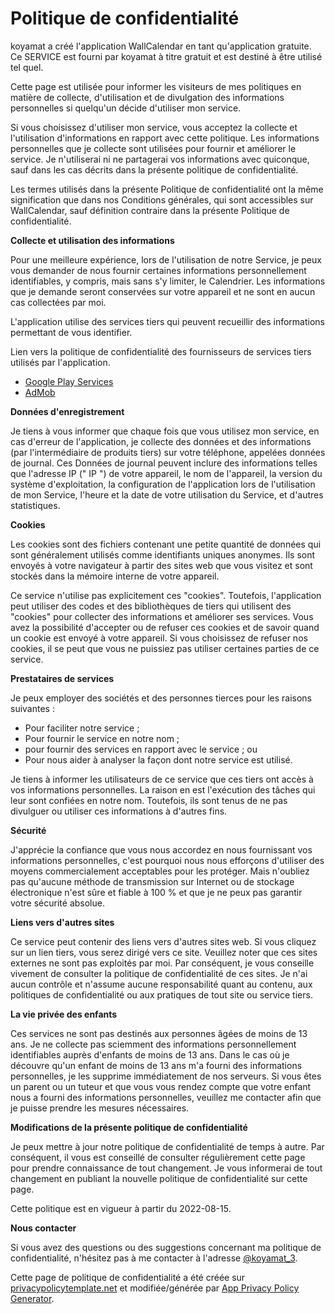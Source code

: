 # Politique de confidentialité

koyamat a créé l'application WallCalendar en tant qu'application gratuite. Ce SERVICE est fourni par koyamat à titre gratuit et est destiné à être utilisé tel quel.

Cette page est utilisée pour informer les visiteurs de mes politiques en matière de collecte, d'utilisation et de divulgation des informations personnelles si quelqu'un décide d'utiliser mon service.

Si vous choisissez d'utiliser mon service, vous acceptez la collecte et l'utilisation d'informations en rapport avec cette politique. Les informations personnelles que je collecte sont utilisées pour fournir et améliorer le service. Je n'utiliserai ni ne partagerai vos informations avec quiconque, sauf dans les cas décrits dans la présente politique de confidentialité.

Les termes utilisés dans la présente Politique de confidentialité ont la même signification que dans nos Conditions générales, qui sont accessibles sur WallCalendar, sauf définition contraire dans la présente Politique de confidentialité.

**Collecte et utilisation des informations**

Pour une meilleure expérience, lors de l'utilisation de notre Service, je peux vous demander de nous fournir certaines informations personnellement identifiables, y compris, mais sans s'y limiter, le Calendrier. Les informations que je demande seront conservées sur votre appareil et ne sont en aucun cas collectées par moi.

L'application utilise des services tiers qui peuvent recueillir des informations permettant de vous identifier.

Lien vers la politique de confidentialité des fournisseurs de services tiers utilisés par l'application.

- [Google Play Services](https://www.google.com/policies/privacy/)
- [AdMob](https://support.google.com/admob/answer/6128543?hl=en)

**Données d'enregistrement**

Je tiens à vous informer que chaque fois que vous utilisez mon service, en cas d'erreur de l'application, je collecte des données et des informations (par l'intermédiaire de produits tiers) sur votre téléphone, appelées données de journal. Ces Données de journal peuvent inclure des informations telles que l'adresse IP (" IP ") de votre appareil, le nom de l'appareil, la version du système d'exploitation, la configuration de l'application lors de l'utilisation de mon Service, l'heure et la date de votre utilisation du Service, et d'autres statistiques.

**Cookies**

Les cookies sont des fichiers contenant une petite quantité de données qui sont généralement utilisés comme identifiants uniques anonymes. Ils sont envoyés à votre navigateur à partir des sites web que vous visitez et sont stockés dans la mémoire interne de votre appareil.

Ce service n'utilise pas explicitement ces "cookies". Toutefois, l'application peut utiliser des codes et des bibliothèques de tiers qui utilisent des "cookies" pour collecter des informations et améliorer ses services. Vous avez la possibilité d'accepter ou de refuser ces cookies et de savoir quand un cookie est envoyé à votre appareil. Si vous choisissez de refuser nos cookies, il se peut que vous ne puissiez pas utiliser certaines parties de ce service.

**Prestataires de services**

Je peux employer des sociétés et des personnes tierces pour les raisons suivantes :

- Pour faciliter notre service ;
- Pour fournir le service en notre nom ;
- pour fournir des services en rapport avec le service ; ou
- Pour nous aider à analyser la façon dont notre service est utilisé.

Je tiens à informer les utilisateurs de ce service que ces tiers ont accès à vos informations personnelles. La raison en est l'exécution des tâches qui leur sont confiées en notre nom. Toutefois, ils sont tenus de ne pas divulguer ou utiliser ces informations à d'autres fins.

**Sécurité**

J'apprécie la confiance que vous nous accordez en nous fournissant vos informations personnelles, c'est pourquoi nous nous efforçons d'utiliser des moyens commercialement acceptables pour les protéger. Mais n'oubliez pas qu'aucune méthode de transmission sur Internet ou de stockage électronique n'est sûre et fiable à 100 % et que je ne peux pas garantir votre sécurité absolue.

**Liens vers d'autres sites**

Ce service peut contenir des liens vers d'autres sites web. Si vous cliquez sur un lien tiers, vous serez dirigé vers ce site. Veuillez noter que ces sites externes ne sont pas exploités par moi. Par conséquent, je vous conseille vivement de consulter la politique de confidentialité de ces sites. Je n'ai aucun contrôle et n'assume aucune responsabilité quant au contenu, aux politiques de confidentialité ou aux pratiques de tout site ou service tiers.

**La vie privée des enfants**

Ces services ne sont pas destinés aux personnes âgées de moins de 13 ans. Je ne collecte pas sciemment des informations personnellement identifiables auprès d'enfants de moins de 13 ans. Dans le cas où je découvre qu'un enfant de moins de 13 ans m'a fourni des informations personnelles, je les supprime immédiatement de nos serveurs. Si vous êtes un parent ou un tuteur et que vous vous rendez compte que votre enfant nous a fourni des informations personnelles, veuillez me contacter afin que je puisse prendre les mesures nécessaires.

**Modifications de la présente politique de confidentialité**

Je peux mettre à jour notre politique de confidentialité de temps à autre. Par conséquent, il vous est conseillé de consulter régulièrement cette page pour prendre connaissance de tout changement. Je vous informerai de tout changement en publiant la nouvelle politique de confidentialité sur cette page.

Cette politique est en vigueur à partir du 2022-08-15.

**Nous contacter**

Si vous avez des questions ou des suggestions concernant ma politique de confidentialité, n'hésitez pas à me contacter à l'adresse [@koyamat_3](https://twitter.com/koyamat_3).

Cette page de politique de confidentialité a été créée sur [privacypolicytemplate.net](https://privacypolicytemplate.net/) et modifiée/générée par [App Privacy Policy Generator](https://app-privacy-policy-generator.nisrulz.com/).
